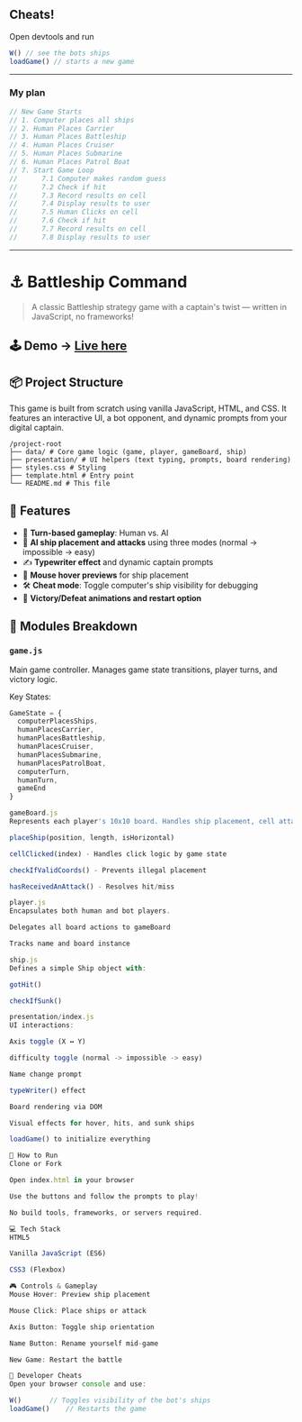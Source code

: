 ## Cheats! 
Open devtools and run 
```js
W() // see the bots ships
loadGame() // starts a new game
```

---

### My plan
```js
// New Game Starts
// 1. Computer places all ships
// 2. Human Places Carrier
// 3. Human Places Battleship
// 4. Human Places Cruiser
// 5. Human Places Submarine
// 6. Human Places Patrol Boat
// 7. Start Game Loop
//      7.1 Computer makes random guess
//      7.2 Check if hit
//      7.3 Record results on cell
//      7.4 Display results to user
//      7.5 Human Clicks on cell
//      7.6 Check if hit
//      7.7 Record results on cell
//      7.8 Display results to user
```

---

# ⚓ Battleship Command

> A classic Battleship strategy game with a captain's twist — written in JavaScript, no frameworks!

## 🕹️ Demo -> [Live here](https://jomcbob.github.io/battleship/)

## 📦 Project Structure

This game is built from scratch using vanilla JavaScript, HTML, and CSS. It features an interactive UI, a bot opponent, and dynamic prompts from your digital captain.

```
/project-root
├── data/ # Core game logic (game, player, gameBoard, ship)
├── presentation/ # UI helpers (text typing, prompts, board rendering)
├── styles.css # Styling
├── template.html # Entry point
└── README.md # This file
```


## 🚢 Features

- 🎯 **Turn-based gameplay**: Human vs. AI  
- 🧠 **AI ship placement and attacks** using three modes (normal -> impossible -> easy)
- ✍️ **Typewriter effect** and dynamic captain prompts  
- 🧭 **Mouse hover previews** for ship placement  
- 🛠️ **Cheat mode**: Toggle computer's ship visibility for debugging  
- 🎉 **Victory/Defeat animations and restart option**  

## 🧩 Modules Breakdown

### `game.js`

Main game controller. Manages game state transitions, player turns, and victory logic.

Key States:
```js
GameState = {
  computerPlacesShips,
  humanPlacesCarrier,
  humanPlacesBattleship,
  humanPlacesCruiser,
  humanPlacesSubmarine,
  humanPlacesPatrolBoat,
  computerTurn,
  humanTurn,
  gameEnd
}

gameBoard.js
Represents each player's 10x10 board. Handles ship placement, cell attacks, and hover logic.

placeShip(position, length, isHorizontal)

cellClicked(index) - Handles click logic by game state

checkIfValidCoords() - Prevents illegal placement

hasReceivedAnAttack() - Resolves hit/miss

player.js
Encapsulates both human and bot players.

Delegates all board actions to gameBoard

Tracks name and board instance

ship.js
Defines a simple Ship object with:

gotHit()

checkIfSunk()

presentation/index.js
UI interactions:

Axis toggle (X ↔ Y)

difficulty toggle (normal -> impossible -> easy)

Name change prompt

typeWriter() effect

Board rendering via DOM

Visual effects for hover, hits, and sunk ships

loadGame() to initialize everything

🔧 How to Run
Clone or Fork

Open index.html in your browser

Use the buttons and follow the prompts to play!

No build tools, frameworks, or servers required.

💻 Tech Stack
HTML5

Vanilla JavaScript (ES6)

CSS3 (Flexbox)

🎮 Controls & Gameplay
Mouse Hover: Preview ship placement

Mouse Click: Place ships or attack

Axis Button: Toggle ship orientation

Name Button: Rename yourself mid-game

New Game: Restart the battle

🧙 Developer Cheats
Open your browser console and use:

W()       // Toggles visibility of the bot's ships
loadGame()    // Restarts the game

